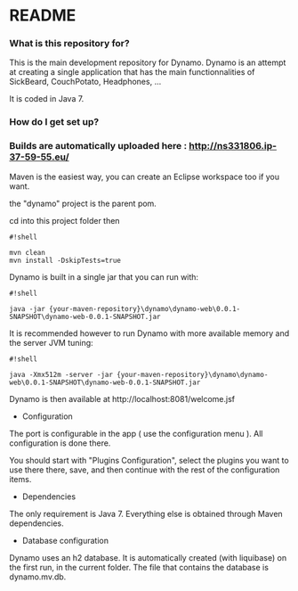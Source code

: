 # README #

### What is this repository for? ###

This is the main development repository for Dynamo.
Dynamo is an attempt at creating a single application that has the main functionnalities of SickBeard, CouchPotato, Headphones, ...

It is coded in Java 7.

### How do I get set up? ###

### Builds are automatically uploaded here : http://ns331806.ip-37-59-55.eu/ ###

Maven is the easiest way, you can create an Eclipse workspace too if you want.

the "dynamo" project is the parent pom.

cd into this project folder then


```
#!shell

mvn clean
mvn install -DskipTests=true
```
Dynamo is built in a single jar that you can run with:


```
#!shell

java -jar {your-maven-repository}\dynamo\dynamo-web\0.0.1-SNAPSHOT\dynamo-web-0.0.1-SNAPSHOT.jar

```

It is recommended however to run Dynamo with more available memory and the server JVM tuning:

```
#!shell

java -Xmx512m -server -jar {your-maven-repository}\dynamo\dynamo-web\0.0.1-SNAPSHOT\dynamo-web-0.0.1-SNAPSHOT.jar

```

Dynamo is then available at http://localhost:8081/welcome.jsf

* Configuration

The port is configurable in the app ( use the configuration menu ).
All configuration is done there.

You should start with "Plugins Configuration", select the plugins you want to use there there, save, and then continue with the rest of the configuration items.

* Dependencies

The only requirement is Java 7. Everything else is obtained through Maven dependencies.

* Database configuration

Dynamo uses an h2 database. It is automatically created (with liquibase) on the first run, in the current folder. The file that contains the database is dynamo.mv.db.
